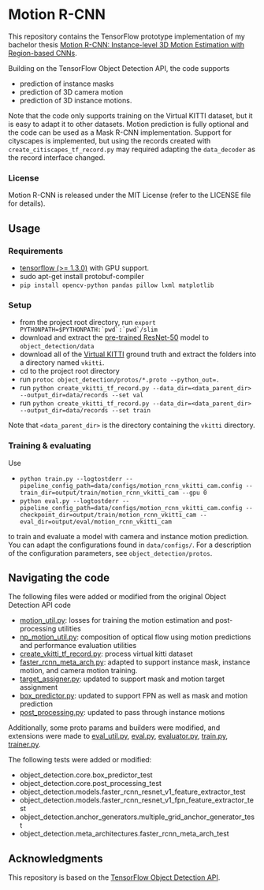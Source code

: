 # Motion R-CNN

This repository contains the TensorFlow prototype implementation of my bachelor thesis
[Motion R-CNN: Instance-level 3D Motion Estimation with Region-based CNNs](
https://drive.google.com/open?id=18hSyz2Wgd-cb-Psju5_oPUyZyE3T3k7j).

Building on the TensorFlow Object Detection API, the code supports
- prediction of instance masks
- prediction of 3D camera motion
- prediction of 3D instance motions.

Note that the code only supports training on the Virtual KITTI dataset,
but it is easy to adapt it to other datasets.
Motion prediction is fully optional and the code can be used as a Mask R-CNN
implementation.
Support for cityscapes is implemented, but using the records created with `create_citiscapes_tf_record.py` 
may required adapting the `data_decoder` as the record interface changed.

### License

Motion R-CNN is released under the MIT License (refer to the LICENSE file for details).

## Usage

### Requirements
- [tensorflow (>= 1.3.0)](https://www.tensorflow.org/install/install_linux) with GPU support.
- sudo apt-get install protobuf-compiler
- `pip install opencv-python pandas pillow lxml matplotlib`

### Setup
- from the project root directory, run ``export PYTHONPATH=$PYTHONPATH:`pwd`:`pwd`/slim``
- download and extract the 
[pre-trained ResNet-50](http://download.tensorflow.org/models/resnet_v1_50_2016_08_28.tar.gz )
model to `object_detection/data`
- download all of the 
[Virtual KITTI](http://www.europe.naverlabs.com/Research/Computer-Vision/Proxy-Virtual-Worlds)
ground truth and extract the folders into a directory named `vkitti`.
- cd to the project root directory
- run `protoc object_detection/protos/*.proto --python_out=.` 
- run `python create_vkitti_tf_record.py --data_dir=<data_parent_dir> --output_dir=data/records --set val`
- run `python create_vkitti_tf_record.py --data_dir=<data_parent_dir> --output_dir=data/records --set train`

Note that `<data_parent_dir>` is the directory containing the `vkitti` directory.

### Training & evaluating
Use
- `python train.py --logtostderr --pipeline_config_path=data/configs/motion_rcnn_vkitti_cam.config --train_dir=output/train/motion_rcnn_vkitti_cam --gpu 0`
- `python eval.py --logtostderr --pipeline_config_path=data/configs/motion_rcnn_vkitti_cam.config --checkpoint_dir=output/train/motion_rcnn_vkitti_cam --eval_dir=output/eval/motion_rcnn_vkitti_cam`

to train and evaluate a model with camera and instance motion prediction.
You can adapt the configurations found in `data/configs/`. For a description of the configuration parameters, see `object_detection/protos`.

## Navigating the code

The following files were added or modified from the original Object Detection API code
- [motion_util.py](object_detection/utils/motion_util.py): losses for training the motion estimation and post-processing utilities
- [np_motion_util.py](object_detection/utils/np_motion_util.py): composition of optical flow using motion predictions and performance evaluation utilities
- [create_vkitti_tf_record.py](object_detection/create_vkitti_tf_record.py): process virtual kitti dataset
- [faster_rcnn_meta_arch.py](object_detection/meta_architectures/faster_rcnn_meta_arch.py): adapted to support instance mask, instance motion, and camera motion training.
- [target_assigner.py](object_detection/core/target_assigner.py): updated to support mask and motion target assignment
- [box_predictor.py](object_detection/core/box_predictor.py): updated to support FPN as well as mask and motion prediction
- [post_processing.py](object_detection/core/post_processing.py): updated to pass through instance motions

Additionally, some proto params and builders were modified, and extensions were made to
[eval_util.py](object_detection/eval_util.py),
[eval.py](object_detection/eval.py),
[evaluator.py](object_detection/evaluator.py),
[train.py](object_detection/train.py),
[trainer.py](object_detection/trainer.py).

The following tests were added or modified:
- object_detection.core.box_predictor_test
- object_detection.core.post_processing_test
- object_detection.models.faster_rcnn_resnet_v1_feature_extractor_test
- object_detection.models.faster_rcnn_resnet_v1_fpn_feature_extractor_test
- object_detection.anchor_generators.multiple_grid_anchor_generator_test
- object_detection.meta_architectures.faster_rcnn_meta_arch_test

## Acknowledgments
This repository is based on the
[TensorFlow Object Detection API](https://github.com/tensorflow/models/tree/master/research/object_detection).
